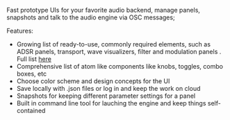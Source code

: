 Fast prototype UIs for your favorite audio backend, manage panels, snapshots and talk to the audio engine via OSC messages;  

Features:  
* Growing list of ready-to-use, commonly required elements, such as ADSR panels, transport, wave visualizers, filter and modulation panels . Full list [here](link)
* Comprehensive list of atom like components like knobs, toggles, combo boxes, etc
* Choose color scheme and design concepts for the UI
* Save locally with .json files or log in and keep the work on cloud
* Snapshots for keeping different parameter settings for a panel
* Built in command line tool for lauching the engine and keep things self-contained

